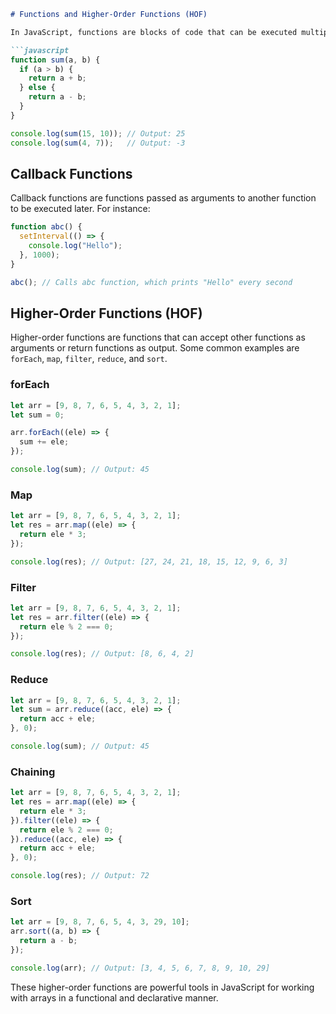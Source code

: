 ```markdown
# Functions and Higher-Order Functions (HOF)

In JavaScript, functions are blocks of code that can be executed multiple times. They can accept parameters and return values. Here's a basic function example:

```javascript
function sum(a, b) {
  if (a > b) {
    return a + b;
  } else {
    return a - b;
  }
}

console.log(sum(15, 10)); // Output: 25
console.log(sum(4, 7));   // Output: -3
```

## Callback Functions

Callback functions are functions passed as arguments to another function to be executed later. For instance:

```javascript
function abc() {
  setInterval(() => {
    console.log("Hello");
  }, 1000);
}

abc(); // Calls abc function, which prints "Hello" every second
```

## Higher-Order Functions (HOF)

Higher-order functions are functions that can accept other functions as arguments or return functions as output. Some common examples are `forEach`, `map`, `filter`, `reduce`, and `sort`.

### forEach

```javascript
let arr = [9, 8, 7, 6, 5, 4, 3, 2, 1];
let sum = 0;

arr.forEach((ele) => {
  sum += ele;
});

console.log(sum); // Output: 45
```

### Map

```javascript
let arr = [9, 8, 7, 6, 5, 4, 3, 2, 1];
let res = arr.map((ele) => {
  return ele * 3;
});

console.log(res); // Output: [27, 24, 21, 18, 15, 12, 9, 6, 3]
```

### Filter

```javascript
let arr = [9, 8, 7, 6, 5, 4, 3, 2, 1];
let res = arr.filter((ele) => {
  return ele % 2 === 0;
});

console.log(res); // Output: [8, 6, 4, 2]
```

### Reduce

```javascript
let arr = [9, 8, 7, 6, 5, 4, 3, 2, 1];
let sum = arr.reduce((acc, ele) => {
  return acc + ele;
}, 0);

console.log(sum); // Output: 45
```

### Chaining

```javascript
let arr = [9, 8, 7, 6, 5, 4, 3, 2, 1];
let res = arr.map((ele) => {
  return ele * 3;
}).filter((ele) => {
  return ele % 2 === 0;
}).reduce((acc, ele) => {
  return acc + ele;
}, 0);

console.log(res); // Output: 72
```

### Sort

```javascript
let arr = [9, 8, 7, 6, 5, 4, 3, 29, 10];
arr.sort((a, b) => {
  return a - b;
});

console.log(arr); // Output: [3, 4, 5, 6, 7, 8, 9, 10, 29]
```

These higher-order functions are powerful tools in JavaScript for working with arrays in a functional and declarative manner.

